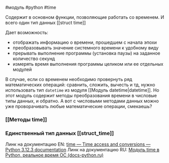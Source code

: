 #модуль #python #time


Содержит в основном функции, позволяющие работать со временем. И всего один тип данных [[struct time]]

Дает возможность:
- отображать информацию о времени, прошедшем с начала эпохи
- преобразовывать значение системного времени к удобному виду
- прерывать выполнение программы (установка паузы) на заданное количество секунд
- измерять время выполнения программы целиком или ее отдельных модулей

В случае, если со временем необходимо провернуть ряд математических операций: сравнить, сложить, вычесть и тд, нужно использовать тип `datetime` из модуля [[Модуль datetime|datetime]]. 
Но этот модуль содержит методы преобразования времени в числовые типы данных, и обратно. А вот с числовыми методами данных можно ужe проворачивать любые математические операции, смекаешь?
### [[Методы time]]
### Единственный тип данных [[struct_time]]

Линк на документацию EN:
[time — Time access and conversions — Python 3.12.3 documentation](https://docs.python.org/3/library/time.html)
Линк на документацию RU:
[Модуль time в Python, реальное время ОС (docs-python.ru)](https://docs-python.ru/standart-library/modul-time-python/)


